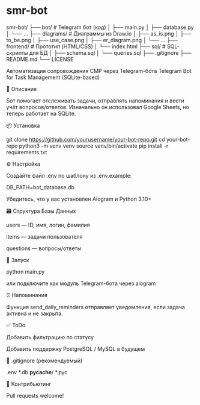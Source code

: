# smr-bot
smr-bot/
├── bot/                  # Telegram бот (код)
│   ├── main.py
│   ├── database.py
│   └── ...
├── diagrams/             # Диаграммы из Draw.io
│   ├── as_is.png
│   ├── to_be.png
│   ├── use_case.png
│   ├── er_diagram.png
│   └── ...
├── frontend/             # Прототип (HTML/CSS)
│   └── index.html
├── sql/                  # SQL-скрипты для БД
│   ├── schema.sql
│   └── queries.sql
├── .gitignore
├── README.md
└── LICENSE

Автоматизация сопровождения СМР через Telegram-бота
Telegram Bot for Task Management (SQLite-based)

🔧 Описание

Бот помогает отслеживать задачи, отправлять напоминания и вести учёт вопросов/ответов. Изначально он использовал Google Sheets, но теперь работает на SQLite.

📦 Установка

git clone https://github.com/yourusername/your-bot-repo.git
cd your-bot-repo
python3 -m venv venv
source venv/bin/activate
pip install -r requirements.txt

⚙️ Настройка

Создайте файл .env по шаблону из .env.example:

DB_PATH=bot_database.db

Убедитесь, что у вас установлен Aiogram и Python 3.10+

🗃 Структура Базы Данных

users — ID, имя, логин, фамилия

items — задачи пользователя

questions — вопросы/ответы

🚀 Запуск

python main.py

или подключите как модуль Telegram-бота через aiogram

⏰ Напоминания

Функция send_daily_reminders отправляет уведомления, если задача активна и не закрыта.

✅ ToDo

Добавить фильтрацию по статусу

Добавить поддержку PostgreSQL / MySQL в будущем

📁 .gitignore (рекомендуемый)

.env
*.db
__pycache__/
*.pyc

🤝 Контрибьютинг

Pull requests welcome!
